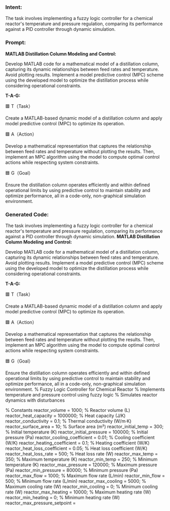 ### Intent:
The task involves implementing a fuzzy logic controller for a chemical reactor's temperature and pressure regulation, comparing its performance against a PID controller through dynamic simulation.

### Prompt:
**MATLAB Distillation Column Modeling and Control:**

Develop MATLAB code for a mathematical model of a distillation column, capturing its dynamic relationships between feed rates and temperature. Avoid plotting results.
Implement a model predictive control (MPC) scheme using the developed model to optimize the distillation process while considering operational constraints.

**T-A-G:**

🟥 T（Task）

Create a MATLAB-based dynamic model of a distillation column and apply model predictive control (MPC) to optimize its operation.

🟩 A（Action）

Develop a mathematical representation that captures the relationship between feed rates and temperature without plotting the results. Then, implement an MPC algorithm using the model to compute optimal control actions while respecting system constraints.

🟦 G（Goal）

Ensure the distillation column operates efficiently and within defined operational limits by using predictive control to maintain stability and optimize performance, all in a code-only, non-graphical simulation environment.

### Generated Code:
The task involves implementing a fuzzy logic controller for a chemical reactor's temperature and pressure regulation, comparing its performance against a PID controller through dynamic simulation.
**MATLAB Distillation Column Modeling and Control:**

Develop MATLAB code for a mathematical model of a distillation column, capturing its dynamic relationships between feed rates and temperature. Avoid plotting results.
Implement a model predictive control (MPC) scheme using the developed model to optimize the distillation process while considering operational constraints.

**T-A-G:**

🟥 T（Task）

Create a MATLAB-based dynamic model of a distillation column and apply model predictive control (MPC) to optimize its operation.

🟩 A（Action）

Develop a mathematical representation that captures the relationship between feed rates and temperature without plotting the results. Then, implement an MPC algorithm using the model to compute optimal control actions while respecting system constraints.

🟦 G（Goal）

Ensure the distillation column operates efficiently and within defined operational limits by using predictive control to maintain stability and optimize performance, all in a code-only, non-graphical simulation environment.
% Fuzzy Logic Controller for Chemical Reactor
% Implements temperature and pressure control using fuzzy logic
% Simulates reactor dynamics with disturbances

% Constants
reactor_volume = 1000; % Reactor volume (L)
reactor_heat_capacity = 1000000; % Heat capacity (J/K)
reactor_conductivity = 0.1; % Thermal conductivity (W/m·K)
reactor_surface_area = 10; % Surface area (m²)
reactor_initial_temp = 300; % Initial temperature (K)
reactor_initial_pressure = 100000; % Initial pressure (Pa)
reactor_cooling_coefficient = 0.01; % Cooling coefficient (W/K)
reactor_heating_coefficient = 0.1; % Heating coefficient (W/K)
reactor_heat_loss_coefficient = 0.05; % Heat loss coefficient (W/K)
reactor_heat_loss_rate = 500; % Heat loss rate (W)
reactor_max_temp = 350; % Maximum temperature (K)
reactor_min_temp = 250; % Minimum temperature (K)
reactor_max_pressure = 120000; % Maximum pressure (Pa)
reactor_min_pressure = 80000; % Minimum pressure (Pa)
reactor_max_flow = 1000; % Maximum flow rate (L/min)
reactor_min_flow = 500; % Minimum flow rate (L/min)
reactor_max_cooling = 5000; % Maximum cooling rate (W)
reactor_min_cooling = 0; % Minimum cooling rate (W)
reactor_max_heating = 10000; % Maximum heating rate (W)
reactor_min_heating = 0; % Minimum heating rate (W)
reactor_max_pressure_setpoint =
